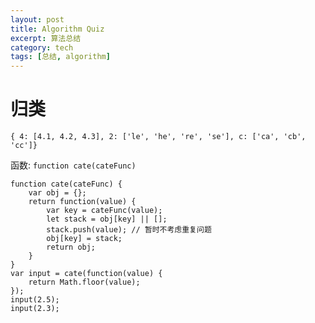```yaml
---
layout: post
title: Algorithm Quiz
excerpt: 算法总结
category: tech
tags: [总结, algorithm]
---
```



# 归类
`{ 4: [4.1, 4.2, 4.3], 2: ['le', 'he', 're', 'se'], c: ['ca', 'cb', 'cc']}`

函数: `function cate(cateFunc)`

```
function cate(cateFunc) {
    var obj = {};
    return function(value) {
        var key = cateFunc(value);
        let stack = obj[key] || [];
        stack.push(value); // 暂时不考虑重复问题
        obj[key] = stack;
        return obj;
    }
}
var input = cate(function(value) {
    return Math.floor(value);
});
input(2.5);
input(2.3);
```
